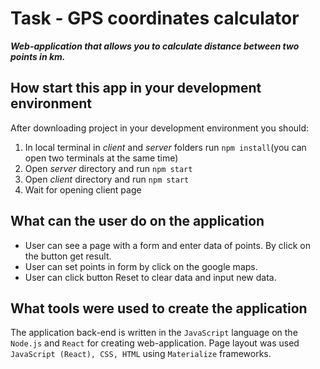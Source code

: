 Task - GPS coordinates calculator
=====================
***Web-application that allows you to calculate distance between two points in km.***

How start this app in your development environment
-----------------------------------
After downloading project in your development environment you should:
1. In local terminal in *client* and *server* folders run `npm install`(you can open two terminals at the same time)
2. Open *server* directory and run `npm start`
3. Open *client* directory and run `npm start`
4. Wait for opening client page

What can the user do on the application
-----------------------------------
* User can see a page with a form and enter data of points. By click on the button get result.
* User can set points in form by click on the google maps.
* User can click button Reset to clear data and input new data.

What tools were used to create the application
-----------------------------------

The application back-end is written in the `JavaScript` language on the `Node.js` and `React` for creating web-application. Page layout was used `JavaScript (React), CSS, HTML` using `Materialize` frameworks.

